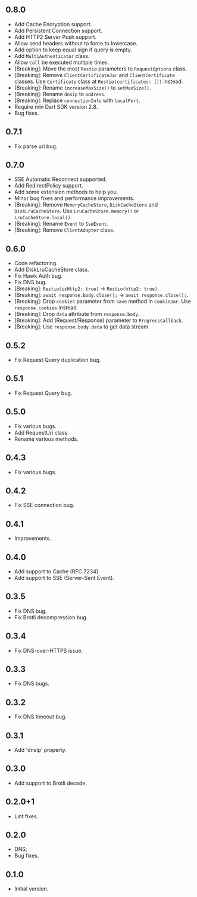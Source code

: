 ## 0.8.0
 - Add Cache Encryption support.
 - Add Persistent Connection support.
 - Add HTTP2 Server Push support.
 - Allow send headers without to force to lowercase.
 - Add option to keep equal sign if query is empty.
 - Add `MultiAuthenticator` class.
 - Allow `Call` be executed multiple times.
 - [Breaking]: Move the most `Restio` parameters to `RequestOptions` class.
 - [Breaking]: Remove `ClientCertificateJar` and `ClientCertificate` classes. Use `Certificate` class at `Restio(certificates: [])` instead.
 - [Breaking]: Rename `increaseMaxSize()` to `setMaxSize()`.
 - [Breaking]: Rename `dnsIp` to `address`.
 - [Breaking]: Replace `connectionInfo` with `localPort`.
 - Require min Dart SDK version 2.8.
 - Bug fixes.

## 0.7.1
 - Fix parse uri bug.

## 0.7.0
 - SSE Automatic Reconnect supported.
 - Add RedirectPolicy support.
 - Add some extension methods to help you.
 - Minor bug fixes and performance improvements.
 - [Breaking]: Remove `MemoryCacheStore`, `DiskCacheStore` and `DiskLruCacheStore`. Use `LruCacheStore.memory()` or `LruCacheStore.local()`.
 - [Breaking]: Rename `Event` to `SseEvent`.
 - [Breaking]: Remove `ClientAdapter` class.

## 0.6.0
 - Code refactoring.
 - Add DiskLruCacheStore class.
 - Fix Hawk Auth bug.
 - Fix DNS bug.
 - [Breaking]: `Restio(isHttp2: true)` -> `Restio(http2: true)`.
 - [Breaking]: `await response.body.close();` -> `await response.close();`.
 - [Breaking]: Drop `cookies` parameter from `save` method in `CookieJar`. Use `response.cookies` instead.
 - [Breaking]: Drop `data` attribute from `response.body`.
 - [Breaking]: Add (Request/Response) parameter to `ProgressCallback`.
 - [Breaking]: Use `response.body.data` to get data stream.

## 0.5.2
 - Fix Request Query duplication bug.

## 0.5.1
 - Fix Request Query bug.

## 0.5.0

- Fix various bugs.
- Add RequestUri class.
- Rename various methods.

## 0.4.3

- Fix various bugs.

## 0.4.2

- Fix SSE connection bug.

## 0.4.1

- Improvements.

## 0.4.0

- Add support to Cache (RFC 7234).
- Add support to SSE (Server-Sent Event).

## 0.3.5

- Fix DNS bug.
- Fix Brotli decompression bug.

## 0.3.4

- Fix DNS-over-HTTPS issue.

## 0.3.3

- Fix DNS bugs.

## 0.3.2

- Fix DNS timeout bug.

## 0.3.1

- Add 'dnsIp' property.

## 0.3.0

- Add support to Brotli decode.

## 0.2.0+1

- Lint fixes.

## 0.2.0

- DNS;
- Bug fixes.

## 0.1.0

- Initial version.
